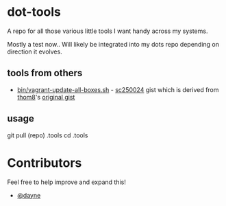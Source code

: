 # dot-tools

A repo for all those various little tools I want handy across my systems.

Mostly a test now.. Will likely be integrated into my dots repo depending on direction it evolves.

## tools from others

* [bin/vagrant-update-all-boxes.sh](https://gist.github.com/sc250024/05a5aa1a1ee2db02080f8714226986e9) - [sc250024](https://gist.github.com/sc250024) gist which is derived from [thom8](https://gist.github.com/thom8)'s [original gist](https://gist.github.com/thom8/791f6c9978abda5e4e84)

## usage

git pull (repo) .tools
cd .tools


# Contributors

Feel free to help improve and expand this!

* [@dayne](https://github.com/dayne)
